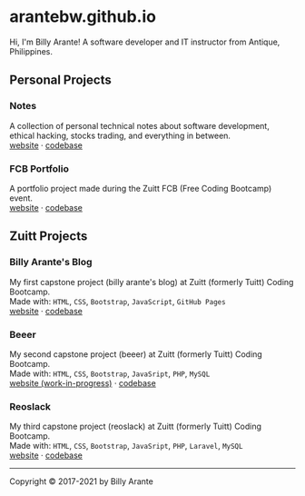# arantebw.github.io

Hi, I'm Billy Arante! A software developer and IT instructor from Antique, Philippines.

## Personal Projects

### Notes

A collection of personal technical notes about software development, ethical hacking, stocks trading, and everything in between.  
[website](https://arantebw.github.io/notes) &middot; [codebase](#)

### FCB Portfolio

A portfolio project made during the Zuitt FCB (Free Coding Bootcamp) event.  
[website](https://arantebw.github.io/fcb-portfolio/index.html) &middot; [codebase](https://github.com/arantebw/fcb-portfolio)

## Zuitt Projects

### Billy Arante's Blog

My first capstone project (billy arante's blog) at Zuitt (formerly Tuitt) Coding Bootcamp.  
Made with: `HTML`, `CSS`, `Bootstrap`, `JavaScript`, `GitHub Pages`  
[website](https://arantebw.github.io/csp1-blog/index.html) &middot; [codebase](#)

### Beeer

My second capstone project (beeer) at Zuitt (formerly Tuitt) Coding Bootcamp.  
Made with: `HTML`, `CSS`, `Bootstrap`, `JavaSript`, `PHP`, `MySQL`  
[website (work-in-progress)](#) &middot; [codebase](https://github.com/arantebw/csp2-ecommerce)

### Reoslack

My third capstone project (reoslack) at Zuitt (formerly Tuitt) Coding Bootcamp.  
Made with: `HTML`, `CSS`, `Bootstrap`, `JavaSript`, `PHP`, `Laravel`, `MySQL`  
[website](#) &middot; [codebase](https://github.com/arantebw/csp3-instant-messenger)

---

Copyright &copy; 2017-2021 by Billy Arante

